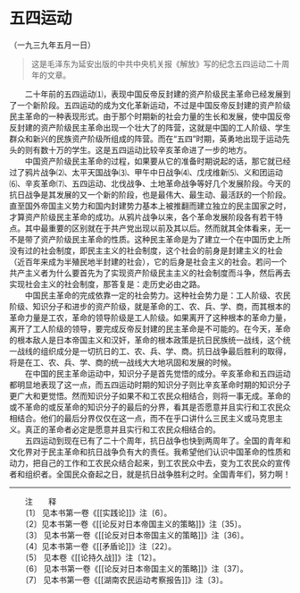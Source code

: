 # 五四运动  
（一九三九年五月一日）  
  
> 这是毛泽东为延安出版的中共中央机关报《解放》写的纪念五四运动二十周年的文章。   
  
　　二十年前的五四运动⑴，表现中国反帝反封建的资产阶级民主革命已经发展到了一个新阶段。五四运动的成为文化革新运动，不过是中国反帝反封建的资产阶级民主革命的一种表现形式。由于那个时期新的社会力量的生长和发展，使中国反帝反封建的资产阶级民主革命出现一个壮大了的阵营，这就是中国的工人阶级、学生群众和新兴的民族资产阶级所组成的阵营。而在“五四”时期，英勇地出现于运动先头的则有数十万的学生。这是五四运动比较辛亥革命进了一步的地方。   
　　中国资产阶级民主革命的过程，如果要从它的准备时期说起的话，那它就已经过了鸦片战争⑵、太平天国战争⑶、甲午中日战争⑷、戊戌维新⑸、义和团运动⑹、辛亥革命⑺、五四运动、北伐战争、土地革命战争等好几个发展阶段。今天的抗日战争是其发展的又一个新的阶段，也是最伟大、最生动、最活跃的一个阶段。直至国外帝国主义势力和国内封建势力基本上被推翻而建立独立的民主国家之时，才算资产阶级民主革命的成功。从鸦片战争以来，各个革命发展阶段各有若干特点。其中最重要的区别就在于共产党出现以前及其以后。然而就其全体看来，无一不是带了资产阶级民主革命的性质。这种民主革命是为了建立一个在中国历史上所没有过的社会制度，即民主主义的社会制度，这个社会的前身是封建主义的社会（近百年来成为半殖民地半封建的社会），它的后身是社会主义的社会。若问一个共产主义者为什么要首先为了实现资产阶级民主主义的社会制度而斗争，然后再去实现社会主义的社会制度，那答复是：走历史必由之路。   
　　中国民主革命的完成依靠一定的社会势力。这种社会势力是：工人阶级、农民阶级、知识分子和进步的资产阶级，就是革命的工、农、兵、学、商，而其根本的革命力量是工农，革命的领导阶级是工人阶级。如果离开了这种根本的革命力量，离开了工人阶级的领导，要完成反帝反封建的民主革命是不可能的。在今天，革命的根本敌人是日本帝国主义和汉奸，革命的根本政策是抗日民族统一战线，这个统一战线的组织成分是一切抗日的工、农、兵、学、商。抗日战争最后胜利的取得，将是在工、农、兵、学、商的统一战线大大地巩固和发展的时候。   
　　在中国的民主革命运动中，知识分子是首先觉悟的成分。辛亥革命和五四运动都明显地表现了这一点，而五四运动时期的知识分子则比辛亥革命时期的知识分子更广大和更觉悟。然而知识分子如果不和工农民众相结合，则将一事无成。革命的或不革命的或反革命的知识分子的最后的分界，看其是否愿意并且实行和工农民众相结合。他们的最后分界仅仅在这一点，而不在乎口讲什么三民主义或马克思主义。真正的革命者必定是愿意并且实行和工农民众相结合的。   
　　五四运动到现在已有了二十个周年，抗日战争也快到两周年了。全国的青年和文化界对于民主革命和抗日战争负有大的责任。我希望他们认识中国革命的性质和动力，把自己的工作和工农民众结合起来，到工农民众中去，变为工农民众的宣传者和组织者。全国民众奋起之日，就是抗日战争胜利之时。全国青年们，努力啊！   
  
  
------------------  
　　注　　释   
　　〔1〕 见本书第一卷《[[实践论]]》注〔6〕。   
　　〔2〕见本书第一卷《[[论反对日本帝国主义的策略]]》注〔35〕。   
　　〔3〕 见本书第一卷《[[论反对日本帝国主义的策略]]》注〔36〕。   
　　〔4〕见本书第一卷《[[矛盾论]]》注〔22〕。   
　　〔5〕 见本卷《[[论持久战]]》注〔12〕。   
　　〔6〕 见本书第一卷《[[论反对日本帝国主义的策略]]》注〔37〕。   
　　〔7〕 见本书第一卷《[[湖南农民运动考察报告]]》注〔3〕。   